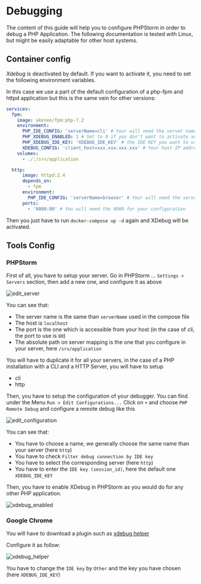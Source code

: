 # Debugging

The content of this guide will help you to configure PHPStorm in order to debug a PHP Application.
The following documentation is tested with Linux, but might be easily adaptable for other host systems.

## Container config

*Xdebug* is deactivated by default. If you want to activate it, you need to set the following environment variables.

In this case we use a part of the default configuration of a php-fpm and httpd application but this is the same vein for other versions:
```yaml
services:
  fpm:
    image: akeneo/fpm:php-7.2
    environment:
      PHP_IDE_CONFIG: 'serverName=cli' # Your will need the server name for your IDE config
      PHP_XDEBUG_ENABLED: 1 # Set to 0 if you don't want to activate xdebug
      PHP_XDEBUG_IDE_KEY: 'XDEBUG_IDE_KEY' # the IDE KEY you want to use
      XDEBUG_CONFIG: 'client_host=xxx.xxx.xxx.xxx' # Your host IP address, useful for CLI debugging
    volumes:
      - ./:/srv/application

  http:
      image: httpd:2.4
      depends_on:
        - fpm
      environment:
        PHP_IDE_CONFIG: 'serverName=browser' # Your will need the server name for your IDE config
      ports:
        - '8080:80' # You will need the 8080 for your configuration
```

Then you just have to run `docker-compose up -d` again and XDebug will be activated.

## Tools Config

### PHPStorm

First of all, you have to setup your server. Go in PHPStorm ... `Settings > Servers` section, then add a new one, and configure it as above

![edit_server](./xdebug/phpstorm_server.png)

You can see that:
- The server name is the same than `serverName` used in the compose file
- The host is `localhost`
- The port is the one which is accessible from your host (in the case of cli, the port to use is `80`)
- The absolute path on server mapping is the one that you configure in your server, here `/srv/application`

You will have to duplicate it for all your servers, in the case of a PHP installation with a CLI and a HTTP Server, you will have to setup
- cli
- http

Then, you have to setup the configuration of your debugger. You can find under the Menu `Run > Edit Configurations...`
Click on `+` and choose `PHP Remote Debug` and configure a remote debug like this

![edit_configuration](./xdebug/phpstorm_configuration.png)

You can see that:
- You have to choose a name, we generally choose the same name than your server (here `http`)
- You have to check `Filter debug connection by IDE key`
- You have to select the corresponding server (here `http`)
- You have to enter the `IDE key (session_id)`, here the default one `XDEBUG_IDE_KEY`

Then, you have to enable XDebug in PHPStorm as you would do for any other PHP application.

![xdebug_enabled](./xdebug/xdebug_enabled.png)

### Google Chrome

You will have to download a plugin such as [xdebug helper](https://chrome.google.com/webstore/detail/xdebug-helper/eadndfjplgieldjbigjakmdgkmoaaaoc)

Configure it as follow:

![xdebug_helper](./xdebug/xdebug_helper.png)

You have to change the `IDE key` by `Other` and the key you have chosen (here `XDEBUG_IDE_KEY`)


